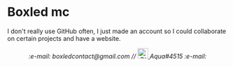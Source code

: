 # **Boxled mc**
I don't really use GitHub often, I just made an account so I could collaborate on certain projects and have a website.
<!--
<table>
    <tr>
        <td><em>	:keyboard: I can code in...</em></td>
        <td>
            <a title="Python" href="https://upload.wikimedia.org/wikipedia/commons/thumb/c/c3/Python-logo-notext.svg/768px-Python-logo-notext.svg.png">
                <img alt="Python" height="24px" src="https://upload.wikimedia.org/wikipedia/commons/thumb/c/c3/Python-logo-notext.svg/768px-Python-logo-notext.svg.png" />
            </a>
        </td>
        <td>
            <a title="Unity C#" href="https://cdnlogo.com/logos/c/27/c.svg">
                <img alt="Unity C#" height="24px" src="https://cdnlogo.com/logos/c/27/c.svg" />
            </a>
        </td>
        <td>
            <a title="HTML" href="https://upload.wikimedia.org/wikipedia/commons/thumb/6/61/HTML5_logo_and_wordmark.svg/1200px-HTML5_logo_and_wordmark.svg.png">
                <img alt="HTML" height="24px" src="https://upload.wikimedia.org/wikipedia/commons/thumb/6/61/HTML5_logo_and_wordmark.svg/1200px-HTML5_logo_and_wordmark.svg.png" />
            </a>
        </td>
        </tr>
    <tr>
        <td><em>	:blue_book: Stuff I always use...</em></td>
        <td>
            <a title="Discord" href="https://pbs.twimg.com/media/EEqW__MX4AI7jXv.png">
                <img alt="Discord" height="24px" src="https://pbs.twimg.com/media/EEqW__MX4AI7jXv.png" />
            </a>
        </td>
        <td>
            <a title="Unity" href="https://raw.githubusercontent.com/TheBusyBiscuit/TheBusyBiscuit/master/icons/unity.svg">
                <img alt="Discord" height="24px" src="https://raw.githubusercontent.com/TheBusyBiscuit/TheBusyBiscuit/master/icons/unity.svg" />
        </td>
        <td>
            <a title="Firefox" href="https://upload.wikimedia.org/wikipedia/commons/1/16/Firefox_logo%2C_2017.png">
                <img alt="Firefox" height="24px" src="https://upload.wikimedia.org/wikipedia/commons/1/16/Firefox_logo%2C_2017.png" />
        </td>
        <td>
            <a title="Codewars" href="https://camo.githubusercontent.com/5334ac63cec7844521712c1f88727711dc1dc6a8b2a6ea85612408869f8dfef9/687474703a2f2f7777772e736f66746c61622e6e7475612e67722f7e6e69636b69652f696d616765732f6c6f676f2f636f6465776172732e706e67">
                <img alt="Codewars" height="24px" src="https://camo.githubusercontent.com/5334ac63cec7844521712c1f88727711dc1dc6a8b2a6ea85612408869f8dfef9/687474703a2f2f7777772e736f66746c61622e6e7475612e67722f7e6e69636b69652f696d616765732f6c6f676f2f636f6465776172732e706e67" />
        </td>    
</table>

<hr />
-->
<p align="center">
    <em>
        :e-mail: boxledcontact@gmail.com // <a title="Discord" href="https://pbs.twimg.com/media/EEqW__MX4AI7jXv.png">
                <img alt="Discord" height="24px" src="https://pbs.twimg.com/media/EEqW__MX4AI7jXv.png" />
            </a> Aqua#4515 :e-mail:
    </em>
</p>


<!---
Boxled/Boxled is a ✨ special ✨ repository because its `README.md` (this file) appears on your GitHub profile.
You can click the Preview link to take a look at your changes.
--->

